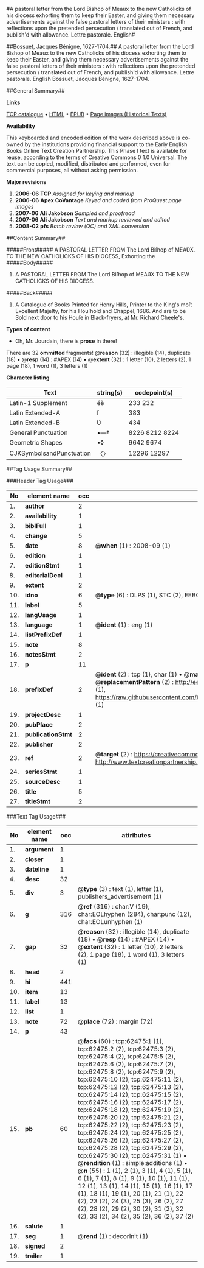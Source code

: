#A pastoral letter from the Lord Bishop of Meaux to the new Catholicks of his diocess exhorting them to keep their Easter, and giving them necessary advertisements against the false pastoral letters of their ministers : with reflections upon the pretended persecution / translated out of French, and publish'd with allowance. Lettre pastorale. English#

##Bossuet, Jacques Bénigne, 1627-1704.##
A pastoral letter from the Lord Bishop of Meaux to the new Catholicks of his diocess exhorting them to keep their Easter, and giving them necessary advertisements against the false pastoral letters of their ministers : with reflections upon the pretended persecution / translated out of French, and publish'd with allowance.
Lettre pastorale. English
Bossuet, Jacques Bénigne, 1627-1704.

##General Summary##

**Links**

[TCP catalogue](http://www.ota.ox.ac.uk/tcp/)  • 
[HTML](http://tei.it.ox.ac.uk/tcp/Texts-HTML/free/A28/A28845.html)  • 
[EPUB](http://tei.it.ox.ac.uk/tcp/Texts-EPUB/free/A28/A28845.epub) • 
[Page images (Historical Texts)](https://data.historicaltexts.jisc.ac.uk/view?pubId=eebo-12494943e&pageId=eebo-12494943e-62475-1)

**Availability**

This keyboarded and encoded edition of the
	       work described above is co-owned by the institutions
	       providing financial support to the Early English Books
	       Online Text Creation Partnership. This Phase I text is
	       available for reuse, according to the terms of Creative
	       Commons 0 1.0 Universal. The text can be copied,
	       modified, distributed and performed, even for
	       commercial purposes, all without asking permission.

**Major revisions**

1. __2006-06__ __TCP__ *Assigned for keying and markup*
1. __2006-06__ __Apex CoVantage__ *Keyed and coded from ProQuest page images*
1. __2007-06__ __Ali Jakobson__ *Sampled and proofread*
1. __2007-06__ __Ali Jakobson__ *Text and markup reviewed and edited*
1. __2008-02__ __pfs__ *Batch review (QC) and XML conversion*

##Content Summary##

#####Front#####
A PASTORAL LETTER FROM The Lord Biſhop of MEAƲX. TO THE NEW CATHOLICKS OF HIS DIOCESS, Exhorting the
#####Body#####

1. A PASTORAL LETTER FROM The Lord Biſhop of MEAƲX TO THE NEW CATHOLICKS OF HIS DIOCESS.

#####Back#####

1. A Catalogue of Books Printed for Henry Hills, Printer to the King's moſt Excellent Majeſty, for his Houſhold and Chappel, 1686. And are to be Sold next door to his Houſe in Black-fryers, at Mr. Richard Cheeſe's.

**Types of content**

  * Oh, Mr. Jourdain, there is **prose** in there!

There are 32 **ommitted** fragments! 
 @__reason__ (32) : illegible (14), duplicate (18)  •  @__resp__ (14) : #APEX (14)  •  @__extent__ (32) : 1 letter (10), 2 letters (2), 1 page (18), 1 word (1), 3 letters (1)

**Character listing**


|Text|string(s)|codepoint(s)|
|---|---|---|
|Latin-1 Supplement|éè|233 232|
|Latin Extended-A|ſ|383|
|Latin Extended-B|Ʋ|434|
|General Punctuation|•—†|8226 8212 8224|
|Geometric Shapes|▪◊|9642 9674|
|CJKSymbolsandPunctuation|〈〉|12296 12297|

##Tag Usage Summary##

###Header Tag Usage###

|No|element name|occ|attributes|
|---|---|---|---|
|1.|__author__|2||
|2.|__availability__|1||
|3.|__biblFull__|1||
|4.|__change__|5||
|5.|__date__|8| @__when__ (1) : 2008-09 (1)|
|6.|__edition__|1||
|7.|__editionStmt__|1||
|8.|__editorialDecl__|1||
|9.|__extent__|2||
|10.|__idno__|6| @__type__ (6) : DLPS (1), STC (2), EEBO-CITATION (1), OCLC (1), VID (1)|
|11.|__label__|5||
|12.|__langUsage__|1||
|13.|__language__|1| @__ident__ (1) : eng (1)|
|14.|__listPrefixDef__|1||
|15.|__note__|8||
|16.|__notesStmt__|2||
|17.|__p__|11||
|18.|__prefixDef__|2| @__ident__ (2) : tcp (1), char (1)  •  @__matchPattern__ (2) : ([0-9\-]+):([0-9IVX]+) (1), (.+) (1)  •  @__replacementPattern__ (2) : http://eebo.chadwyck.com/downloadtiff?vid=$1&page=$2 (1), https://raw.githubusercontent.com/textcreationpartnership/Texts/master/tcpchars.xml#$1 (1)|
|19.|__projectDesc__|1||
|20.|__pubPlace__|2||
|21.|__publicationStmt__|2||
|22.|__publisher__|2||
|23.|__ref__|2| @__target__ (2) : https://creativecommons.org/publicdomain/zero/1.0/ (1), http://www.textcreationpartnership.org/docs/. (1)|
|24.|__seriesStmt__|1||
|25.|__sourceDesc__|1||
|26.|__title__|5||
|27.|__titleStmt__|2||


###Text Tag Usage###

|No|element name|occ|attributes|
|---|---|---|---|
|1.|__argument__|1||
|2.|__closer__|1||
|3.|__dateline__|1||
|4.|__desc__|32||
|5.|__div__|3| @__type__ (3) : text (1), letter (1), publishers_advertisement (1)|
|6.|__g__|316| @__ref__ (316) : char:V (19), char:EOLhyphen (284), char:punc (12), char:EOLunhyphen (1)|
|7.|__gap__|32| @__reason__ (32) : illegible (14), duplicate (18)  •  @__resp__ (14) : #APEX (14)  •  @__extent__ (32) : 1 letter (10), 2 letters (2), 1 page (18), 1 word (1), 3 letters (1)|
|8.|__head__|2||
|9.|__hi__|441||
|10.|__item__|13||
|11.|__label__|13||
|12.|__list__|1||
|13.|__note__|72| @__place__ (72) : margin (72)|
|14.|__p__|43||
|15.|__pb__|60| @__facs__ (60) : tcp:62475:1 (1), tcp:62475:2 (2), tcp:62475:3 (2), tcp:62475:4 (2), tcp:62475:5 (2), tcp:62475:6 (2), tcp:62475:7 (2), tcp:62475:8 (2), tcp:62475:9 (2), tcp:62475:10 (2), tcp:62475:11 (2), tcp:62475:12 (2), tcp:62475:13 (2), tcp:62475:14 (2), tcp:62475:15 (2), tcp:62475:16 (2), tcp:62475:17 (2), tcp:62475:18 (2), tcp:62475:19 (2), tcp:62475:20 (2), tcp:62475:21 (2), tcp:62475:22 (2), tcp:62475:23 (2), tcp:62475:24 (2), tcp:62475:25 (2), tcp:62475:26 (2), tcp:62475:27 (2), tcp:62475:28 (2), tcp:62475:29 (2), tcp:62475:30 (2), tcp:62475:31 (1)  •  @__rendition__ (1) : simple:additions (1)  •  @__n__ (55) : 1 (1), 2 (1), 3 (1), 4 (1), 5 (1), 6 (1), 7 (1), 8 (1), 9 (1), 10 (1), 11 (1), 12 (1), 13 (1), 14 (1), 15 (1), 16 (1), 17 (1), 18 (1), 19 (1), 20 (1), 21 (1), 22 (2), 23 (2), 24 (3), 25 (3), 26 (2), 27 (2), 28 (2), 29 (2), 30 (2), 31 (2), 32 (2), 33 (2), 34 (2), 35 (2), 36 (2), 37 (2)|
|16.|__salute__|1||
|17.|__seg__|1| @__rend__ (1) : decorInit (1)|
|18.|__signed__|2||
|19.|__trailer__|1||
